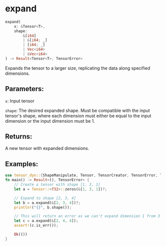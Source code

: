 # expand
```rust
expand(
    x: &Tensor<T>,
    shape: 
        &[i64]
        | &[i64; _]
        | [i64; _] 
        | Vec<i64> 
        | &Vec<i64>
) -> Result<Tensor<T>, TensorError>
```
Expands the tensor to a larger size, replicating the data along specified dimensions.

## Parameters:
`x`: Input tensor

`shape`: The desired expanded shape. Must be compatible with the input tensor's shape, where each dimension must either be equal to the input dimension or the input dimension must be 1.

## Returns:
A new tensor with expanded dimensions.

## Examples:
```rust
use tensor_dyn::{ShapeManipulate, Tensor, TensorCreator, TensorError, TensorInfo};
fn main() -> Result<(), TensorError> {
    // Create a tensor with shape [1, 3, 1]
    let a = Tensor::<f32>::zeros(&[1, 3, 1])?;

    // Expand to shape [2, 3, 4]
    let b = a.expand(&[2, 3, 4])?;
    println!("{}", b.shape());

    // This will return an error as we can't expand dimension 1 from 3 to 4
    let c = a.expand(&[2, 4, 4]);
    assert!(c.is_err());

    Ok(())
}
```